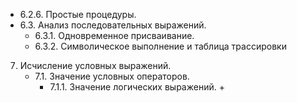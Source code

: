+ 6.2.6. Простые процедуры.
+ 6.3. Анализ последовательных выражений.
    + 6.3.1. Одновременное присваивание.
    + 6.3.2. Символическое выполнение и таблица трассировки 

7. Исчисление условных выражений.
    + 7.1. Значение условных операторов.
        + 7.1.1. Значение логических выражений.
            + 